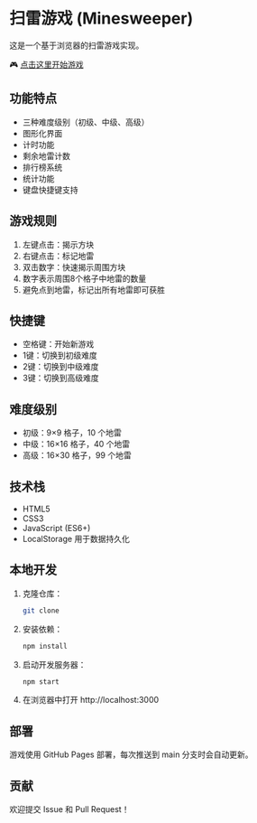 # 扫雷游戏 (Minesweeper)

这是一个基于浏览器的扫雷游戏实现。

🎮 [点击这里开始游戏](https://ZhiZi-i.github.io/minesweeper)

## 功能特点

- 三种难度级别（初级、中级、高级）
- 图形化界面
- 计时功能
- 剩余地雷计数
- 排行榜系统
- 统计功能
- 键盘快捷键支持

## 游戏规则

1. 左键点击：揭示方块
2. 右键点击：标记地雷
3. 双击数字：快速揭示周围方块
4. 数字表示周围8个格子中地雷的数量
5. 避免点到地雷，标记出所有地雷即可获胜

## 快捷键

- 空格键：开始新游戏
- 1键：切换到初级难度
- 2键：切换到中级难度
- 3键：切换到高级难度

## 难度级别

- 初级：9×9 格子，10 个地雷
- 中级：16×16 格子，40 个地雷
- 高级：16×30 格子，99 个地雷

## 技术栈

- HTML5
- CSS3
- JavaScript (ES6+)
- LocalStorage 用于数据持久化

## 本地开发

1. 克隆仓库：
   ```bash
   git clone 
   ```

2. 安装依赖：
   ```bash
   npm install
   ```

3. 启动开发服务器：
   ```bash
   npm start
   ```

4. 在浏览器中打开 http://localhost:3000

## 部署

游戏使用 GitHub Pages 部署，每次推送到 main 分支时会自动更新。

## 贡献

欢迎提交 Issue 和 Pull Request！ 